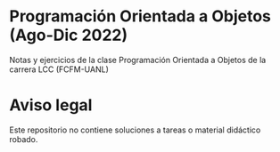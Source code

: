 # Programación Orientada a Objetos (Ago-Dic 2022)
Notas y ejercicios de la clase Programación Orientada a Objetos de la carrera LCC (FCFM-UANL)

# Aviso legal
Este repositorio no contiene soluciones a tareas o material didáctico robado.
